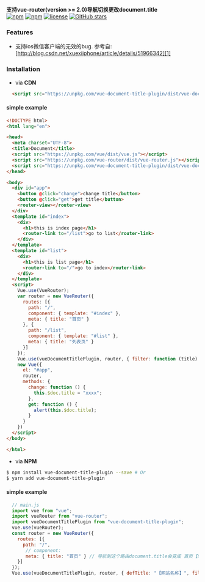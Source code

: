 **支持vue-router(version >= 2.0)导航切换更改document.title**  
[![npm](https://img.shields.io/npm/v/vue-document-title-plugin.svg?style=flat-square)](https://www.npmjs.com/package/vue-document-title-plugin)
[![npm](https://img.shields.io/npm/dt/vue-document-title-plugin.svg?style=flat-square)](https://www.npmjs.com/package/vue-document-title-plugin)
[![license](https://img.shields.io/github/license/shmy/vue-document-title-plugin.svg?style=flat-square)](https://github.com/shmy/vue-document-title-plugin/blob/master/LICENSE.md)
[![GitHub stars](https://img.shields.io/github/stars/shmy/vue-document-title-plugin.svg?style=social&label=Star)](https://github.com/shmy/vue-document-title-plugin)  
### **Features**  
- 支持ios微信客户端的无效的bug. 参考自:[http://blog.csdn.net/xuexiiphone/article/details/51966342][1]  

### **Installation**  
+ via **CDN**  
``` html
  <script src="https://unpkg.com/vue-document-title-plugin/dist/vue-document-title-plugin.min.js"></script>
```  
#### simple example
```html
<!DOCTYPE html>
<html lang="en">

<head>
  <meta charset="UTF-8">
  <title>Document</title>
  <script src="https://unpkg.com/vue/dist/vue.js"></script>
  <script src="https://unpkg.com/vue-router/dist/vue-router.js"></script>
  <script src="https://unpkg.com/vue-document-title-plugin/dist/vue-document-title-plugin.min.js"></script>
</head>

<body>
  <div id="app">
    <button @click="change">change title</button>
    <button @click="get">get title</button>
    <router-view></router-view>
  </div>
  <template id="index">
    <div>
      <h1>this is index page</h1>
      <router-link to="/list">go to list</router-link>
    </div>
  </template>
  <template id="list">
    <div>
      <h1>this is list page</h1>
      <router-link to="/">go to index</router-link>
    </div>
  </template>
  <script>
    Vue.use(VueRouter);
    var router = new VueRouter({
      routes: [{
        path: "/",
        component: { template: "#index" },
        meta: { title: "首页" }
      }, {
        path: "/list",
        component: { template: "#list" },
        meta: { title: "列表页" }
      }]
    });
    Vue.use(vueDocumentTitlePlugin, router, { filter: function (title) { return title + "[balabala]" } });
    new Vue({
      el: "#app",
      router,
      methods: {
        change: function () {
          this.$doc.title = "xxxx";
        },
        get: function () {
          alert(this.$doc.title);
        }
      }
    })
  </script>
</body>

</html>
```
+ via **NPM**  
```bash
$ npm install vue-document-title-plugin --save # Or
$ yarn add vue-document-title-plugin
```

#### simple example

```javascript
  // main.js
  import vue from "vue";
  import vueRouter from "vue-router";
  import vueDocumentTitlePlugin from "vue-document-title-plugin";
  vue.use(vueRouter); 
  const router = new VueRouter({
    routes: [{
      path: "/",
       // component: 
       meta: { title: "首页" } // 导航到这个路由document.title会变成 首页【网站名称】
    }]
  });
  Vue.use(vueDocumentTitlePlugin, router, { defTitle: "【网站名称】", filter: title => `${title}【网站名称】` });
```


  [1]: http://blog.csdn.net/xuexiiphone/article/details/51966342